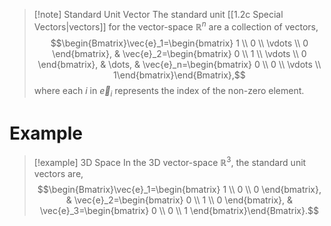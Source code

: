 >[!note] Standard Unit Vector
>The standard unit [[1.2c Special Vectors|vectors]] for the vector-space $\mathbb{R}^n$ are a collection of vectors,
>$$\begin{Bmatrix}\vec{e}_1=\begin{bmatrix} 1 \\ 0 \\ \vdots \\ 0 \end{bmatrix}, & \vec{e}_2=\begin{bmatrix} 0 \\ 1 \\ \vdots \\ 0 \end{bmatrix}, & \dots, & \vec{e}_n=\begin{bmatrix} 0 \\ 0 \\ \vdots \\ 1\end{bmatrix}\end{Bmatrix},$$
>where each $i$ in $\vec{e}_i$ represents the index of the non-zero element.
# Example
> [!example] 3D Space
> In the 3D vector-space $\mathbb{R}^3$, the standard unit vectors are,
> $$\begin{Bmatrix}\vec{e}_1=\begin{bmatrix} 1 \\ 0 \\ 0 \end{bmatrix}, & \vec{e}_2=\begin{bmatrix} 0 \\ 1 \\ 0 \end{bmatrix}, & \vec{e}_3=\begin{bmatrix} 0 \\ 0 \\ 1 \end{bmatrix}\end{Bmatrix}.$$

